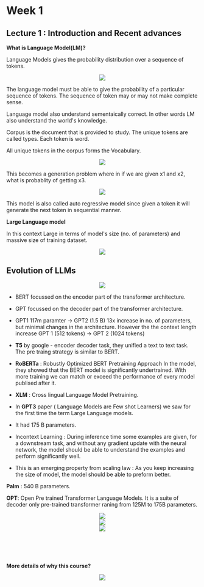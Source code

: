 
# Week 1  

## Lecture 1 : Introduction and Recent advances

**What is Language Model(LM)?**

Language Models gives the probability distribution over a sequence of tokens.

<center><img src="../../images/NPTEL/001.png"/></center>

The language model must be able to give the probability of a particular sequence of tokens. The sequence of token may or may not make complete sense.

Language model also understand sementaically correct. In other words LM also understand the world's knowledge.

Corpus is the document that is provided to study. The unique tokens are called types. Each token is word.

All unique tokens in the corpus forms the Vocabulary.

<center><img src="../../images/NPTEL/002.png"/></center>

This becomes a generation problem where in if we are given x1 and x2, what is probablity of getting x3.

<center><img src="../../images/NPTEL/003.png"/></center>

This model is also called auto regressive model since given a token it will generate the next token in sequential manner.

**Large Language model**

In this context Large in  terms of model's size (no. of parameters) and massive size of training dataset.

<center><img src="../../images/NPTEL/004.png"/></center>

## Evolution of LLMs

<center><img src="../../images/NPTEL/005.jpg"/></center>

- BERT focussed on the encoder part of the transformer architecture.
- GPT focussed on the decoder part of the transformer architecture.
- GPT1 117m paramter -> GPT2 (1.5 B) 13x increase in no. of parameters, but minimal changes in the architecture. However the the context length increase GPT 1 (512 tokens) -> GPT 2 (1024 tokens)

- **T5** by google - encoder decoder task, they unified a text to text task. The pre traing strategy is similar to BERT.

- **RoBERTa** : Robustly Optimized BERT Pretraining Approach
In the model, they showed that the BERT model is significantly undertrained. With more training we can match or exceed the performance of every model publised after it.

- **XLM** : Cross lingual Language Model Pretraining.

- In **GPT3** paper ( Language Models are Few shot Learners) we saw for the first time the term Large Language models.
- It had 175 B parameters.
- Incontext Learning : During inference time some examples are given, for a downstream task, and without any gradient update with the neural network, the model should be able to understand the examples and perform significantly well.
- This is an emerging property from scaling law : As you keep increasing the size of model, the model should be able to preform better.

**Palm** : 540 B parameters. 

**OPT**: Open Pre trained Transformer Language Models. It is a suite of decoder only pre-trained transformer raning from 125M to 175B parameters.

<center><img src="../../images/NPTEL/005.png"/></center>

<center><img src="../../images/NPTEL/006.png"/></center>

<center><img src="../../images/NPTEL/007.png"/></center>

</br >
</br >
</br >
</br >


**More details of why this course?**

<center><img src="../../images/NPTEL/008.png"/></center>

